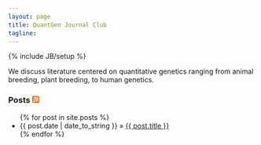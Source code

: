 ```yaml
---
layout: page
title: QuantGen Journal Club
tagline: 
---
```

{% include JB/setup %}

We discuss literature centered on quantitative genetics ranging from animal breeding, plant breeding, to human genetics. 

### Posts [![](images/feed-icon-14x14.png)](rss.xml)

<ul class="posts">
  {% for post in site.posts %}
    <li><span>{{ post.date | date_to_string }}</span> &raquo; <a href="{{ BASE_PATH }}{{ post.url }}">{{ post.title }}</a></li>
  {% endfor %}
</ul>

